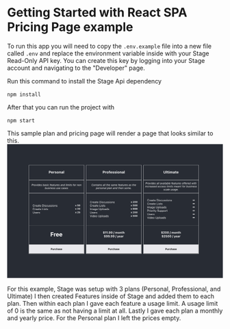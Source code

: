 # Getting Started with React SPA Pricing Page example

To run this app you will need to copy the `.env.example` file into a new file called `.env` and replace the environment variable inside with your Stage Read-Only API key. You can create this key by logging into your Stage account and navigating to the "Developer" page.

Run this command to install the Stage Api dependency

```
npm install
```

After that you can run the project with

```
npm start
```

This sample plan and pricing page will render a page that looks similar to this.
![Sample](sample1.png)

For this example, Stage was setup with 3 plans (Personal, Professional, and Ultimate) I then created Features inside of Stage and added them to each plan. Then within each plan I gave each feature a usage limit. A usage limit of 0 is the same as not having a limit at all. Lastly I gave each plan a monthly and yearly price. For the Personal plan I left the prices empty.

